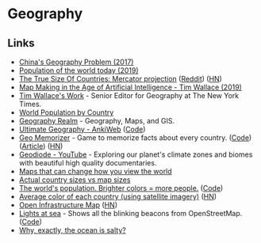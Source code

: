 # Geography

## Links

- [China's Geography Problem (2017)](https://www.youtube.com/watch?v=GiBF6v5UAAE)
- [Population of the world today (2019)](https://ourworldindata.org/world-population-growth)
- [The True Size Of Countries: Mercator projection](https://www.thetruesize.com/) ([Reddit](https://www.reddit.com/r/interestingasfuck/comments/h0wk7w/all_the_red_circles_on_this_map_have_a_500_mile/)) ([HN](https://news.ycombinator.com/item?id=25104787))
- [Map Making in the Age of Artificial Intelligence - Tim Wallace (2019)](https://www.youtube.com/watch?v=6Au4HuHdF60&t=517)
- [Tim Wallace's Work](https://timwallace.net/) - Senior Editor for Geography at The New York Times.
- [World Population by Country](https://worldpopulationreview.com/)
- [Geography Realm](https://www.geographyrealm.com/) - Geography, Maps, and GIS.
- [Ultimate Geography - AnkiWeb](https://ankiweb.net/shared/info/2109889812) ([Code](https://github.com/anki-geo/ultimate-geography))
- [Geo Memorizer](https://geo-memorizer.web.app/) - Game to memorize facts about every country. ([Code](https://github.com/carltheperson/geo-memorizer)) ([Article](https://carltheperson.com/posts/geo-memorizer/)) ([HN](https://news.ycombinator.com/item?id=29129584))
- [Geodiode - YouTube](https://www.youtube.com/channel/UC1raaXFgsFBSFR8qNgchF2g/videos) - Exploring our planet's climate zones and biomes with beautiful high quality documentaries.
- [Maps that can change how you view the world](https://twitter.com/TrungTPhan/status/1466443607083143169)
- [Actual country sizes vs map sizes](https://twitter.com/human_jaco/status/1466362947253514242)
- [The world's population. Brighter colors = more people.](https://www.reddit.com/r/dataisbeautiful/comments/rman0v/oc_the_worlds_population_brighter_colors_more/) ([Code](https://github.com/sundellviz/dataviz/tree/main/popglobe))
- [Average color of each country (using satellite imagery)](https://eox.at/2021/08/average-colors-of-the-world/) ([HN](https://news.ycombinator.com/item?id=29669961))
- [Open Infrastructure Map](https://openinframap.org/#2/26/12) ([HN](https://news.ycombinator.com/item?id=29948473))
- [Lights at sea](https://geodienst.github.io/lighthousemap/) - Shows all the blinking beacons from OpenStreetMap. ([Code](https://github.com/geodienst/lighthousemap))
- [Why, exactly, the ocean is salty?](https://twitter.com/ferrisjabr/status/1491150686729687040)
